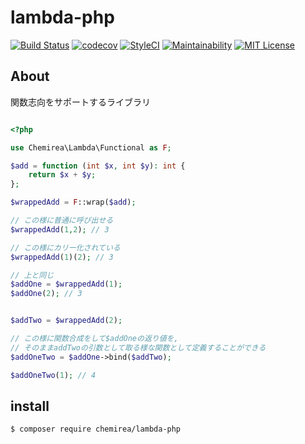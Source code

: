 # lambda-php

[![Build Status](https://travis-ci.org/chemirea/lambda-php.svg?branch=master)](https://travis-ci.org/chemirea/lambda-php)
[![codecov](https://codecov.io/gh/chemirea/lambda-php/branch/master/graph/badge.svg)](https://codecov.io/gh/chemirea/lambda-php)
[![StyleCI](https://github.styleci.io/repos/217989836/shield?branch=master)](https://github.styleci.io/repos/217989836)
[![Maintainability](https://api.codeclimate.com/v1/badges/91fb9473212123f50f80/maintainability)](https://codeclimate.com/github/chemirea/lambda-php/maintainability)
[![MIT License](http://img.shields.io/badge/license-MIT-blue.svg?style=flat)](LICENSE)

## About

関数志向をサポートするライブラリ

```php

<?php

use Chemirea\Lambda\Functional as F;

$add = function (int $x, int $y): int {
    return $x + $y;
};

$wrappedAdd = F::wrap($add);

// この様に普通に呼び出せる
$wrappedAdd(1,2); // 3

// この様にカリー化されている
$wrappedAdd(1)(2); // 3

// 上と同じ
$addOne = $wrappedAdd(1);
$addOne(2); // 3


$addTwo = $wrappedAdd(2);

// この様に関数合成をして$addOneの返り値を,
// そのままaddTwoの引数として取る様な関数として定義することができる
$addOneTwo = $addOne->bind($addTwo);

$addOneTwo(1); // 4

```

## install

```
$ composer require chemirea/lambda-php 
```
